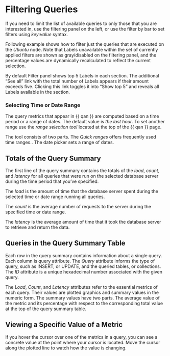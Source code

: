 # Filtering Queries

If you need to limit the list of available queries to only those that you are
interested in, use the filtering panel on the left, or use the filter by bar to
set filters using *key:value* syntax.

Following example shows how to filter just the queries that are executed on the
*Ubuntu* node. Note that Labels unavailable within the set of currently
applied filters are shown as gray/disabled on the filtering panel, and the
percentage values are dynamically recalculated to reflect the current selection.

By default Filter panel shows top 5 Labels in each section. The additional
“See all” link with the total number of Labels appears if their amount exceeds
five. Clicking this link toggles it into “Show top 5” and reveals all Labels
available in the section.

### Selecting Time or Date Range

The query metrics that appear in {{ qan }} are computed based on a time period or a
range of dates. The default value is *the last hour*. To set another range use
the *range selection tool* located at the top of the {{ qan }} page.

The tool consists of two parts. The *Quick ranges* offers frequently used time
ranges.. The date picker sets a range of dates.

## Totals of the Query Summary

The first line of the query summary contains the totals of the *load*, *count*,
and *latency* for all queries that were run on the selected database server
during the time period that you’ve specified.

The *load* is the amount of time that the database server spent during the
selected time or date range running all queries.

The *count* is the average number of requests to the server during the specified
time or date range.

The *latency* is the average amount of time that it took the database server to
retrieve and return the data.

## Queries in the Query Summary Table

Each row in the query summary contains information about a single
query. Each column is query attribute. The *Query* attribute informs the type of
query, such as INSERT, or UPDATE, and the queried tables, or collections. The
*ID* attribute is a unique hexadecimal number associated with the given query.

The *Load*, *Count*, and *Latency* attributes refer to the essential metrics of
each query. Their values are plotted graphics and summary values in the numeric
form. The summary values have two parts. The average value of the metric and its
percentage with respect to the corresponding total value at the top of the query
summary table.

## Viewing a Specific Value of a Metric

If you hover the cursor over one of the metrics in a query, you can see a
concrete value at the point where your cursor is located. Move the cursor along
the plotted line to watch how the value is changing.
